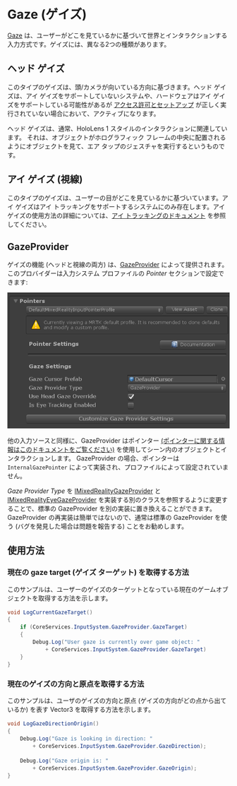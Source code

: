 # Gaze (ゲイズ)

[Gaze](https://docs.microsoft.com/ja-jp/windows/mixed-reality/gaze) は、ユーザーがどこを見ているかに基づいて世界とインタラクションする入力方式です。ゲイズには、異なる2つの種類があります。

## ヘッド ゲイズ

このタイプのゲイズは、頭/カメラが向いている方向に基づきます。ヘッド ゲイズは、アイ ゲイズをサポートしていないシステムや、ハードウェアはアイ ゲイズをサポートしている可能性があるが [アクセス許可とセットアップ](../EyeTracking/EyeTracking_BasicSetup.md#eye-tracking-requirements-checklist) が正しく実行されていない場合において、アクティブになります。

ヘッド ゲイズは、通常、HoloLens 1 スタイルのインタラクションに関連しています。
それは、オブジェクトがホログラフィック フレームの中央に配置されるようにオブジェクトを見て、エア タップのジェスチャを実行するというものです。

## アイ ゲイズ (視線)

このタイプのゲイズは、ユーザーの目がどこを見ているかに基づいています。アイ ゲイズはアイ トラッキングをサポートするシステムにのみ存在します。アイ ゲイズの使用方法の詳細については、[アイ トラッキングのドキュメント](../EyeTracking/EyeTracking_Main.md) を参照してください。

## GazeProvider

ゲイズの機能 (ヘッドと視線の両方) は、[GazeProvider](xref:Microsoft.MixedReality.Toolkit.Input.GazeProvider) によって提供されます。このプロバイダーは入力システム プロファイルの *Pointer* セクションで設定できます:

![Gaze Configuration Entrypoint](../../Documentation/Images/Input/GazeConfigurationEntrypoint.png)

他の入力ソースと同様に、GazeProvider はポインター [(ポインターに関する情報はこのドキュメントをご覧ください)](../Architecture/InputSystem/ControllersPointersAndFocus.md) を使用してシーン内のオブジェクトとインタラクションします。
GazeProvider の場合、ポインターは `InternalGazePointer` によって実装され、プロファイルによって設定されていません。

*Gaze Provider Type* を [IMixedRealityGazeProvider](xref:Microsoft.MixedReality.Toolkit.Input.IMixedRealityGazeProvider) と [IMixedRealityEyeGazeProvider](xref:Microsoft.MixedReality.Toolkit.Input.IMixedRealityEyeGazeProvider) を実装する別のクラスを参照するように変更することで、標準の GazeProvider を別の実装に置き換えることができます。
GazeProvider の再実装は簡単ではないので、通常は標準の GazeProvider を使う (バグを発見した場合は問題を報告する) ことをお勧めします。

## 使用方法

### 現在の gaze target (ゲイズ ターゲット) を取得する方法

このサンプルは、ユーザーのゲイズのターゲットとなっている現在のゲームオブジェクトを取得する方法を示します。

```csharp
void LogCurrentGazeTarget()
{
    if (CoreServices.InputSystem.GazeProvider.GazeTarget)
    {
        Debug.Log("User gaze is currently over game object: "
            + CoreServices.InputSystem.GazeProvider.GazeTarget)
    }
}
```

### 現在のゲイズの方向と原点を取得する方法

このサンプルは、ユーザのゲイズの方向と原点 (ゲイズの方向がどの点から出ているか) を表す Vector3 を取得する方法を示します。

```csharp
void LogGazeDirectionOrigin()
{
    Debug.Log("Gaze is looking in direction: "
        + CoreServices.InputSystem.GazeProvider.GazeDirection);

    Debug.Log("Gaze origin is: "
        + CoreServices.InputSystem.GazeProvider.GazeOrigin);
}
```
